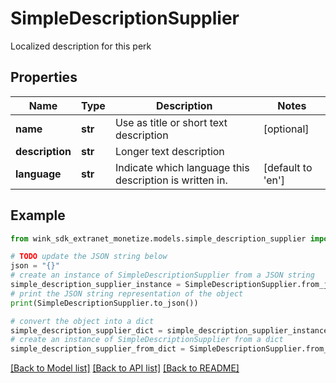 # SimpleDescriptionSupplier

Localized description for this perk

## Properties

Name | Type | Description | Notes
------------ | ------------- | ------------- | -------------
**name** | **str** | Use as title or short text description | [optional] 
**description** | **str** | Longer text description | 
**language** | **str** | Indicate which language this description is written in. | [default to 'en']

## Example

```python
from wink_sdk_extranet_monetize.models.simple_description_supplier import SimpleDescriptionSupplier

# TODO update the JSON string below
json = "{}"
# create an instance of SimpleDescriptionSupplier from a JSON string
simple_description_supplier_instance = SimpleDescriptionSupplier.from_json(json)
# print the JSON string representation of the object
print(SimpleDescriptionSupplier.to_json())

# convert the object into a dict
simple_description_supplier_dict = simple_description_supplier_instance.to_dict()
# create an instance of SimpleDescriptionSupplier from a dict
simple_description_supplier_from_dict = SimpleDescriptionSupplier.from_dict(simple_description_supplier_dict)
```
[[Back to Model list]](../README.md#documentation-for-models) [[Back to API list]](../README.md#documentation-for-api-endpoints) [[Back to README]](../README.md)


